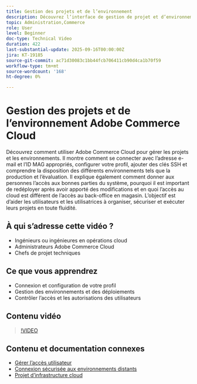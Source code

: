 ```yaml
---
title: Gestion des projets et de l’environnement
description: Découvrez l’interface de gestion de projet et d’environnement d’Adobe Commerce Cloud
topic: Administration,Commerce
role: User
level: Beginner
doc-type: Technical Video
duration: 422
last-substantial-update: 2025-09-16T00:00:00Z
jira: KT-19185
source-git-commit: ac71d30083c1bb44fcb706411cb90d4ca1b70f59
workflow-type: tm+mt
source-wordcount: '168'
ht-degree: 0%

---
```



# Gestion des projets et de l’environnement Adobe Commerce Cloud

Découvrez comment utiliser Adobe Commerce Cloud pour gérer les projets et les environnements. Il montre comment se connecter avec l’adresse e-mail et l’ID MAG appropriés, configurer votre profil, ajouter des clés SSH et comprendre la disposition des différents environnements tels que la production et l’évaluation. Il explique également comment donner aux personnes l’accès aux bonnes parties du système, pourquoi il est important de redéployer après avoir apporté des modifications et en quoi l’accès au cloud est différent de l’accès au back-office en magasin. L’objectif est d’aider les utilisateurs et les utilisatrices à organiser, sécuriser et exécuter leurs projets en toute fluidité.

## À qui s’adresse cette vidéo ?

* Ingénieurs ou ingénieures en opérations cloud
* Administrateurs Adobe Commerce Cloud
* Chefs de projet techniques

## Ce que vous apprendrez

* Connexion et configuration de votre profil
* Gestion des environnements et des déploiements
* Contrôler l’accès et les autorisations des utilisateurs

## Contenu vidéo

>[!VIDEO](https://video.tv.adobe.com/v/3474963/?learn=on&enablevpops&captions=fre_fr)

## Contenu et documentation connexes

* [Gérer l’accès utilisateur](https://experienceleague.adobe.com/fr/docs/commerce-on-cloud/user-guide/project/user-access)
* [Connexion sécurisée aux environnements distants](https://experienceleague.adobe.com/fr/docs/commerce-on-cloud/user-guide/develop/secure-connections)
* [ Projet d’infrastructure cloud ](https://experienceleague.adobe.com/fr/docs/commerce-on-cloud/user-guide/project/overview)
